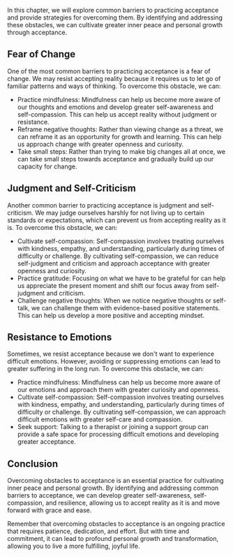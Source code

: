 
In this chapter, we will explore common barriers to practicing acceptance and provide strategies for overcoming them. By identifying and addressing these obstacles, we can cultivate greater inner peace and personal growth through acceptance.

Fear of Change
--------------

One of the most common barriers to practicing acceptance is a fear of change. We may resist accepting reality because it requires us to let go of familiar patterns and ways of thinking. To overcome this obstacle, we can:

* Practice mindfulness: Mindfulness can help us become more aware of our thoughts and emotions and develop greater self-awareness and self-compassion. This can help us accept reality without judgment or resistance.
* Reframe negative thoughts: Rather than viewing change as a threat, we can reframe it as an opportunity for growth and learning. This can help us approach change with greater openness and curiosity.
* Take small steps: Rather than trying to make big changes all at once, we can take small steps towards acceptance and gradually build up our capacity for change.

Judgment and Self-Criticism
---------------------------

Another common barrier to practicing acceptance is judgment and self-criticism. We may judge ourselves harshly for not living up to certain standards or expectations, which can prevent us from accepting reality as it is. To overcome this obstacle, we can:

* Cultivate self-compassion: Self-compassion involves treating ourselves with kindness, empathy, and understanding, particularly during times of difficulty or challenge. By cultivating self-compassion, we can reduce self-judgment and criticism and approach acceptance with greater openness and curiosity.
* Practice gratitude: Focusing on what we have to be grateful for can help us appreciate the present moment and shift our focus away from self-judgment and criticism.
* Challenge negative thoughts: When we notice negative thoughts or self-talk, we can challenge them with evidence-based positive statements. This can help us develop a more positive and accepting mindset.

Resistance to Emotions
----------------------

Sometimes, we resist acceptance because we don't want to experience difficult emotions. However, avoiding or suppressing emotions can lead to greater suffering in the long run. To overcome this obstacle, we can:

* Practice mindfulness: Mindfulness can help us become more aware of our emotions and approach them with greater curiosity and openness.
* Cultivate self-compassion: Self-compassion involves treating ourselves with kindness, empathy, and understanding, particularly during times of difficulty or challenge. By cultivating self-compassion, we can approach difficult emotions with greater self-care and compassion.
* Seek support: Talking to a therapist or joining a support group can provide a safe space for processing difficult emotions and developing greater acceptance.

Conclusion
----------

Overcoming obstacles to acceptance is an essential practice for cultivating inner peace and personal growth. By identifying and addressing common barriers to acceptance, we can develop greater self-awareness, self-compassion, and resilience, allowing us to accept reality as it is and move forward with grace and ease.

Remember that overcoming obstacles to acceptance is an ongoing practice that requires patience, dedication, and effort. But with time and commitment, it can lead to profound personal growth and transformation, allowing you to live a more fulfilling, joyful life.
